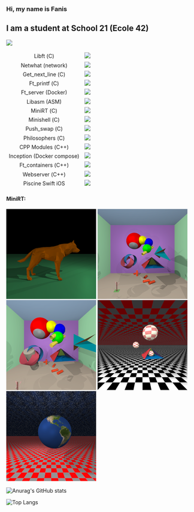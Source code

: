 ### Hi, my name is Fanis

## I am a student at School 21 (Ecole 42)

<p align="left">
  <a href="https://profile.intra.42.fr/">
    <img src="https://badge42.vercel.app/api/v2/cl5dyxi7u003009maji7yghgz/stats?cursusId=21&coalitionId=103&displayEmail=false">
  </a>
</p>
<table>
    <thead>
        <tr>
          <td style="text-align:center;">Libft (С)</td> <td> <img src="https://badge42.vercel.app/api/v2/cl5dyxi7u003009maji7yghgz/project/2024176"> </td>
        </tr>     
        <tr>
          <td style="text-align:center;">Netwhat (network)</td> <td> <img src="https://badge42.vercel.app/api/v2/cl5dyxi7u003009maji7yghgz/project/2035403"> </td>
        </tr>  
        <tr>
          <td style="text-align:center;">Get_next_line (С)</td> <td> <img src="https://badge42.vercel.app/api/v2/cl5dyxi7u003009maji7yghgz/project/2035402"> </td>
        </tr>       
        <tr>
          <td style="text-align:center;">Ft_printf (С)</td> <td> <img src="https://badge42.vercel.app/api/v2/cl5dyxi7u003009maji7yghgz/project/2046134"> </td>
        </tr>     
        <tr>
          <td style="text-align:center;">Ft_server (Docker)</td> <td> <img src="https://badge42.vercel.app/api/v2/cl5dyxi7u003009maji7yghgz/project/2113777"> </td>
        </tr>        
        <tr>
          <td style="text-align:center;">Libasm (ASM)</td> <td> <img src="https://badge42.vercel.app/api/v2/cl5dyxi7u003009maji7yghgz/project/2131387"> </td>
        </tr>         
        <tr>
          <td style="text-align:center;">MiniRT (С)</td> <td> <img src="https://badge42.vercel.app/api/v2/cl5dyxi7u003009maji7yghgz/project/2062169"> </td>
        </tr>
        <tr>
          <td style="text-align:center;">Minishell (С)</td> <td> <img src="https://badge42.vercel.app/api/v2/cl5dyxi7u003009maji7yghgz/project/2149674"> </td>
        </tr>
        <tr>
          <td style="text-align:center;">Push_swap (С)</td> <td> <img src="https://badge42.vercel.app/api/v2/cl5dyxi7u003009maji7yghgz/project/2171428"> </td>
        </tr>        
        <tr>
          <td style="text-align:center;">Philosophers (С)</td> <td> <img src="https://badge42.vercel.app/api/v2/cl5dyxi7u003009maji7yghgz/project/2184541"> </td>
        </tr>        
        <tr>
          <td style="text-align:center;">CPP Modules (С++)</td> <td> <img src="https://badge42.vercel.app/api/v2/cl5dyxi7u003009maji7yghgz/project/2297939"> </td>
        </tr>    
        <tr>
          <td style="text-align:center;">Inception (Docker compose)</td> <td> <img src="https://badge42.vercel.app/api/v2/cl5dyxi7u003009maji7yghgz/project/2305318"> </td>
        </tr>    
        <tr>
          <td style="text-align:center;">Ft_containers (С++)</td> <td> <img src="https://badge42.vercel.app/api/v2/cl5dyxi7u003009maji7yghgz/project/2305246"> </td>
        </tr>    
        <tr>
          <td style="text-align:center;">Webserver (С++)</td> <td> <img src="https://badge42.vercel.app/api/v2/cl5dyxi7u003009maji7yghgz/project/2313490"> </td>
        </tr>   
        <tr>
          <td style="text-align:center;">Piscine Swift iOS</td> <td> <img src="https://badge42.vercel.app/api/v2/cl5dyxi7u003009maji7yghgz/project/2482869"> </td>
        </tr> 
    </thead>
    <tbody>
    </tbody>
</table>


#### MiniRT:
<p>
  <a href="https://raw.githubusercontent.com/fqest/Fqest/main/img/image_01(large).bmp"><img src="img/image_01(small).bmp" alt="image_01.bmp" width="240" height="240"></a>
  <a href="https://raw.githubusercontent.com/fqest/Fqest/main/img/image_02(large).bmp"><img src="img/image_02(small).bmp" alt="image_02.bmp" width="240" height="240"></a>
  <a href="https://raw.githubusercontent.com/fqest/Fqest/main/img/image_03(large).bmp"><img src="img/image_03(small).bmp" alt="image_03.bmp" width="240" height="240"></a>
  <a href="https://raw.githubusercontent.com/fqest/Fqest/main/img/image_04(large).bmp"><img src="img/image_04(small).bmp" alt="image_04.bmp" width="240" height="240"></a>
  <a href="https://raw.githubusercontent.com/fqest/Fqest/main/img/image_05(large).bmp"><img src="img/image_05(small).bmp" alt="image_05.bmp" width="240" height="240"></a>
</p>


![Anurag's GitHub stats](https://github-readme-stats.vercel.app/api?username=fqest)

![Top Langs](https://github-readme-stats.vercel.app/api/top-langs/?username=fqest&layout=compact&hide=Objective-C,Roff,Makefile&langs_count=6)

